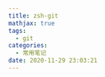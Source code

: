 ```yaml
---
title: zsh-git
mathjax: true
tags:
  - git
categories:
  - 常用笔记
date: 2020-11-29 23:03:21
--- 
```




